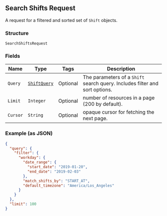 ## Search Shifts Request

A request for a filtered and sorted set of `Shift` objects.

### Structure

`SearchShiftsRequest`

### Fields

| Name | Type | Tags | Description |
|  --- | --- | --- | --- |
| `Query` | [`ShiftQuery`](/doc/models/shift-query.md) | Optional | The parameters of a `Shift` search query. Includes filter and sort options. |
| `Limit` | `Integer` | Optional | number of resources in a page (200 by default). |
| `Cursor` | `String` | Optional | opaque cursor for fetching the next page. |

### Example (as JSON)

```json
{
  "query": {
    "filter": {
      "workday": {
        "date_range": {
          "start_date": "2019-01-20",
          "end_date": "2019-02-03"
        },
        "match_shifts_by": "START_AT",
        "default_timezone": "America/Los_Angeles"
      }
    }
  },
  "limit": 100
}
```

